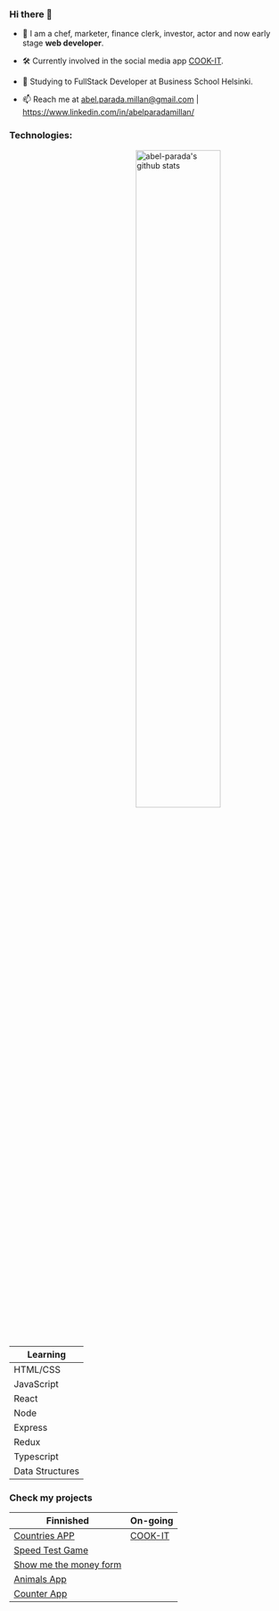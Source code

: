 ### Hi there 👋

- 🙋‍ I am a chef, marketer, finance clerk, investor, actor and now early stage **web developer**.

- 🛠 Currently involved in the social media app [COOK-IT](https://github.com/abel-parada/COOK-IT).

- 🌱 Studying to FullStack Developer at Business School Helsinki.

- 📫 Reach me at abel.parada.millan@gmail.com | https://www.linkedin.com/in/abelparadamillan/


### Technologies:

<p><img width="55%" align="right" alt="abel-parada's github stats" src="https://github-readme-stats.vercel.app/api?username=abel-parada&show_icons=true&hide_border=true" /></p>

| Learning |
| ------------- |
| HTML/CSS  |
| JavaScript  |
| React  |
| Node  |
| Express  |
| Redux  |
| Typescript  |
| Data Structures  |


### Check my projects

| Finnished| On-going|
| ------------- | ------------- |
| [Countries APP](https://github.com/abel-parada/countries) | [COOK-IT](https://github.com/abel-parada/COOK-IT)|
| [Speed Test Game](https://github.com/abel-parada/speed-test) |
| [Show me the money form](https://github.com/abel-parada/Form-using-react)  |
| [Animals App](https://github.com/abel-parada/animals)  |
| [Counter App](https://github.com/abel-parada/counter)  |

